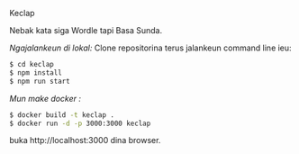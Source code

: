 Keclap

Nebak kata siga Wordle tapi Basa Sunda.

_Ngajalankeun di lokal:_
Clone repositorina terus jalankeun command line ieu:

```bash
$ cd keclap
$ npm install
$ npm run start
```

_Mun make docker :_

```bash
$ docker build -t keclap .
$ docker run -d -p 3000:3000 keclap
```

buka http://localhost:3000 dina browser.